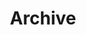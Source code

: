 ---
title: "Archive"
description: "All the books, papers, courses, and data on this website—listed in reverse-chronological order."
layout: "archives"
---